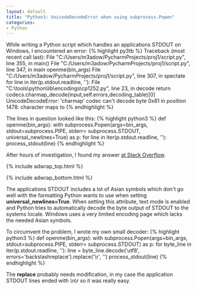 ```yaml
---
layout: default
title: "Python3: UnicodeDecodeError when using subprocess.Popen"
categories:
- Python
---
```


While writing a Python script which handles an applications STDOUT on Windows, I encountered an error:
{% highlight py3tb %}
Traceback (most recent call last):
  File "C:/Users/m3adow/PycharmProjects/proj1/script.py", line 355, in <module>
    main()
  File "C:/Users/m3adow/PycharmProjects/proj1/script.py", line 347, in main
    openme(bin_args)
  File "C:/Users/m3adow/PycharmProjects/proj1/script.py", line 307, in spectate
    for line in iter(p.stdout.readline, ''):
  File "C:\tools\python\lib\encodings\cp1252.py", line 23, in decode
    return codecs.charmap_decode(input,self.errors,decoding_table)[0]
UnicodeDecodeError: 'charmap' codec can't decode byte 0x81 in position 1478: character maps to <undefined>
{% endhighlight %}

The lines in question looked like this:
{% highlight python3 %}
def openme(bin_args):
  with subprocess.Popen(args=bin_args, stdout=subprocess.PIPE, stderr= subprocess.STDOUT, universal_newlines=True) as p:
        for line in iter(p.stdout.readline, ''):
          process_stdout(line)
{% endhighlight %}
<!--more-->
After hours of investigation, I found my answer [at Stack Overflow](https://stackoverflow.com/questions/29546311/popen-communicate-throws-unicodedecodeerror).

{% include adwrap_top.html %}
<script type="text/plain" cookie-consent="targeting">
amzn_assoc_tracking_id = "admwer-20";
amzn_assoc_ad_mode = "manual";
amzn_assoc_ad_type = "smart";
amzn_assoc_marketplace = "amazon";
amzn_assoc_region = "US";
amzn_assoc_design = "enhanced_links";
amzn_assoc_asins = "B0785Q7GSY";
amzn_assoc_placement = "adunit";
amzn_assoc_linkid = "e7e09f69f432bb5e1749c833de063957";
</script>
<script type="text/plain" cookie-consent="targeting" src="//z-na.amazon-adsystem.com/widgets/onejs?MarketPlace=US"></script>
{% include adwrap_bottom.html %}

The applications STDOUT includes a lot of Asian symbols which don't go well with the formatting Python wants to use when setting **universal_newlines=True**. When setting this attribute, text mode is enabled and Python tries to automatically decode the byte output of STDOUT to the systems locale. Windows uses a very limited encoding page which lacks the needed Asian symbols.

To circumvent the problem, I wrote my own small decoder:
{% highlight python3 %}
def openme(bin_args):
  with subprocess.Popen(args=bin_args, stdout=subprocess.PIPE, stderr= subprocess.STDOUT) as p:
        for byte_line in iter(p.stdout.readline, ''):
          line = byte_line.decode('utf8', errors='backslashreplace').replace('\r', '')
          process_stdout(line)
{% endhighlight %}

The **replace** probably needs modification, in my case the application STDOUT lines ended with *\n\r* so it was really easy.
